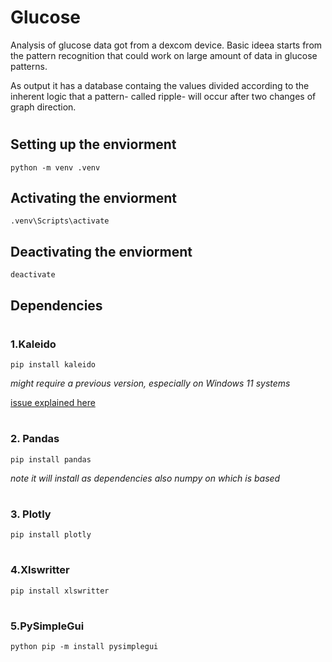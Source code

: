 # Glucose
Analysis of glucose data got from a dexcom device. 
Basic ideea starts from the pattern recognition that could work on large amount of data in glucose patterns.

As output it has a database containg the values divided according to the inherent logic that a pattern- called ripple- will occur after two changes of graph direction.

#
## Setting up the enviorment

`python -m venv .venv`

## Activating the enviorment

`.venv\Scripts\activate`

## Deactivating the enviorment
`deactivate`


## Dependencies
#
### 1.Kaleido

`pip install kaleido`

*might require a previous version, especially on Windows 11 systems*

[issue explained here](https://stackoverflow.com/questions/69016568/unable-to-export-plotly-images-to-png-with-kaleido)

#
### 2. Pandas
`pip install pandas`

*note it will install as dependencies also numpy on which is based*
#
### 3. Plotly
`pip install plotly`

#
### 4.Xlswritter
`pip install xlswritter`

#
### 5.PySimpleGui
`python pip -m install pysimplegui`



